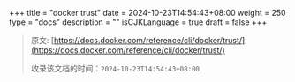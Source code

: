 +++
title = "docker trust"
date = 2024-10-23T14:54:43+08:00
weight = 250
type = "docs"
description = ""
isCJKLanguage = true
draft = false
+++

> 原文: [https://docs.docker.com/reference/cli/docker/trust/](https://docs.docker.com/reference/cli/docker/trust/)
>
> 收录该文档的时间：`2024-10-23T14:54:43+08:00`
